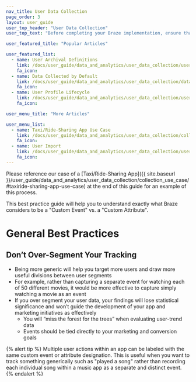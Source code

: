 ```yaml
---
nav_title: User Data Collection
page_order: 3
layout: user_guide
user_top_header: "User Data Collection"
user_top_text: "Before completing your Braze implementation, ensure that you have a conversation between your marketing team and your development team regarding your marketing goals. When deciding what you want to track, and how you want to track it with Braze, it's useful to consider these goals and work backwards from there."

user_featured_title: "Popular Articles"

user_featured_list:
  - name: User Archival Definitions
    link: /docs/user_guide/data_and_analytics/user_data_collection/user_archival/
    fa_icon:
  - name: Data Collected by Default
    link: /docs/user_guide/data_and_analytics/user_data_collection/data_collected_by_default/
    fa_icon:
  - name: User Profile Lifecycle
    link: /docs/user_guide/data_and_analytics/user_data_collection/user_profile_lifecycle/
    fa_icon:

user_menu_title: "More Articles"

user_menu_list:
  - name: Taxi/Ride-Sharing App Use Case
    link: /docs/user_guide/data_and_analytics/user_data_collection/collection_use_case/
    fa_icon:
  - name: User Import
    link: /docs/user_guide/data_and_analytics/user_data_collection/user_import/
    fa_icon:
---
```


Please reference our case of a [Taxi/Ride-Sharing App]({{ site.baseurl }}/user_guide/data_and_analytics/user_data_collection/collection_use_case/#taxiride-sharing-app-use-case) at the end of this guide for an example of this process.

This best practice guide will help you to understand exactly what Braze considers to be a "Custom Event" vs. a "Custom Attribute".

# General Best Practices

## Don’t Over-Segment Your Tracking

- Being more generic will help you target more users and draw more useful divisions between user segments
- For example, rather than capturing a separate event for watching each of 50 different movies, it would be more effective to capture simply watching a movie as an event
- If you over segment your user data, your findings will lose statistical significance and won’t guide the development of your app and marketing initiatives as effectively
    - You will “miss the forest for the trees” when evaluating user-trend data
    - Events should be tied directly to your marketing and conversion goals

{% alert tip %}
Multiple user actions within an app can be labeled with the same custom event or attribute designation. This is useful when you want to track something generically such as "played a song" rather than recording each individual song within a music app as a separate and distinct event.
{% endalert %}
